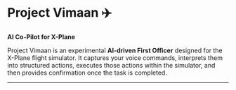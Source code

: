 # Project Vimaan ✈️  
**AI Co-Pilot for X-Plane**  

Project Vimaan is an experimental **AI-driven First Officer** designed for the X-Plane flight simulator.
It captures your voice commands, interprets them into structured actions, executes those actions within the simulator, and then provides confirmation once the task is completed.

---
